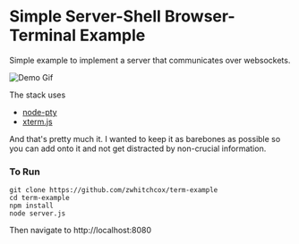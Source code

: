 # Simple Server-Shell Browser-Terminal Example

Simple example to implement a server that communicates over websockets.

![Demo Gif](demo-term.gif)

The stack uses

* [node-pty](https://github.com/microsoft/node-pty)
* [xterm.js](https://xtermjs.org/)

And that's pretty much it. I wanted to keep it as barebones as possible so you can add onto it and not get distracted by non-crucial information.

### To Run
```shell
git clone https://github.com/zwhitchcox/term-example
cd term-example
npm install
node server.js
```

Then navigate to http://localhost:8080
